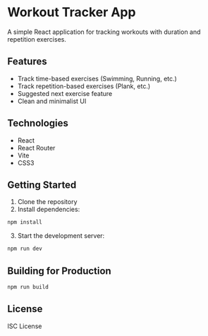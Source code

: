 
# Workout Tracker App

A simple React application for tracking workouts with duration and repetition exercises.

## Features

- Track time-based exercises (Swimming, Running, etc.)
- Track repetition-based exercises (Plank, etc.)
- Suggested next exercise feature
- Clean and minimalist UI

## Technologies

- React
- React Router
- Vite
- CSS3

## Getting Started

1. Clone the repository
2. Install dependencies:
```bash
npm install
```
3. Start the development server:
```bash
npm run dev
```

## Building for Production

```bash
npm run build
```

## License

ISC License
